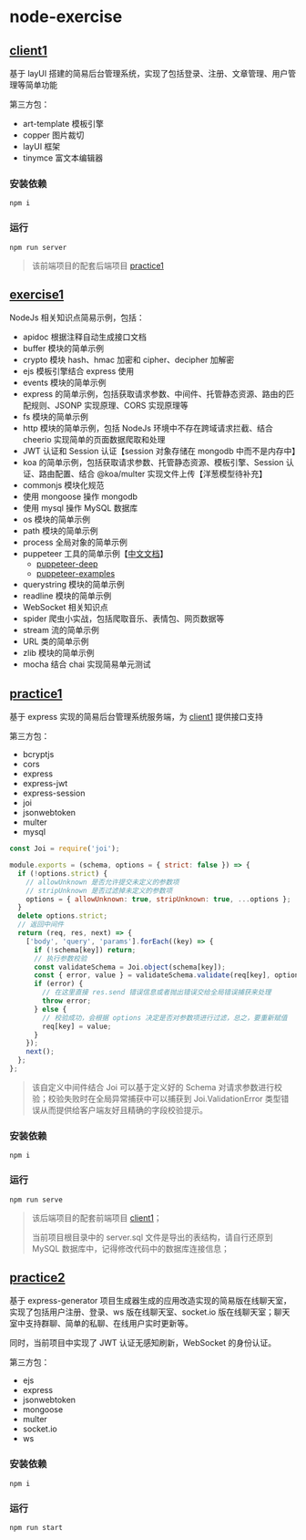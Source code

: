 # node-exercise

## [client1](./client1)

基于 layUI 搭建的简易后台管理系统，实现了包括登录、注册、文章管理、用户管理等简单功能

第三方包：

- art-template 模板引擎
- copper 图片裁切
- layUI 框架
- tinymce 富文本编辑器

### 安装依赖

```shell
npm i
```

### 运行

```shell
npm run server
```

> 该前端项目的配套后端项目 [practice1](./practice1)

## [exercise1](./exercise1)

NodeJs 相关知识点简易示例，包括：

- apidoc 根据注释自动生成接口文档
- buffer 模块的简单示例
- crypto 模块 hash、hmac 加密和 cipher、decipher 加解密
- ejs 模板引擎结合 express 使用
- events 模块的简单示例
- express 的简单示例，包括获取请求参数、中间件、托管静态资源、路由的匹配规则、JSONP 实现原理、CORS 实现原理等
- fs 模块的简单示例
- http 模块的简单示例，包括 NodeJs 环境中不存在跨域请求拦截、结合 cheerio 实现简单的页面数据爬取和处理
- JWT 认证和 Session 认证【session 对象存储在 mongodb 中而不是内存中】
- koa 的简单示例，包括获取请求参数、托管静态资源、模板引擎、Session 认证、路由配置、结合 @koa/multer 实现文件上传【洋葱模型待补充】
- commonjs 模块化规范
- 使用 mongoose 操作 mongodb
- 使用 mysql 操作 MySQL 数据库
- os 模块的简单示例
- path 模块的简单示例
- process 全局对象的简单示例
- puppeteer 工具的简单示例【[中文文档](https://puppeteer.bootcss.com)】
  - [puppeteer-deep](https://github.com/zhentaoo/puppeteer-deep)
  - [puppeteer-examples](https://github.com/checkly/puppeteer-examples)
- querystring 模块的简单示例
- readline 模块的简单示例
- WebSocket 相关知识点
- spider 爬虫小实战，包括爬取音乐、表情包、网页数据等
- stream 流的简单示例
- URL 类的简单示例
- zlib 模块的简单示例
- mocha 结合 chai 实现简易单元测试

## [practice1](./practice1)

基于 express 实现的简易后台管理系统服务端，为 [client1](./client1) 提供接口支持

第三方包：

- bcryptjs
- cors
- express
- express-jwt
- express-session
- joi
- jsonwebtoken
- multer
- mysql

```javascript
const Joi = require('joi');

module.exports = (schema, options = { strict: false }) => {
  if (!options.strict) {
    // allowUnknown 是否允许提交未定义的参数项
    // stripUnknown 是否过滤掉未定义的参数项
    options = { allowUnknown: true, stripUnknown: true, ...options };
  }
  delete options.strict;
  // 返回中间件
  return (req, res, next) => {
    ['body', 'query', 'params'].forEach((key) => {
      if (!schema[key]) return;
      // 执行参数校验
      const validateSchema = Joi.object(schema[key]);
      const { error, value } = validateSchema.validate(req[key], options);
      if (error) {
        // 在这里直接 res.send 错误信息或者抛出错误交给全局错误捕获来处理
        throw error;
      } else {
        // 校验成功，会根据 options 决定是否对参数项进行过滤，总之，要重新赋值
        req[key] = value;
      }
    });
    next();
  };
};
```

> 该自定义中间件结合 Joi 可以基于定义好的 Schema 对请求参数进行校验；校验失败时在全局异常捕获中可以捕获到 Joi.ValidationError 类型错误从而提供给客户端友好且精确的字段校验提示。

### 安装依赖

```shell
npm i
```

### 运行

```shell
npm run serve
```

> 该后端项目的配套前端项目 [client1](./client1)；
>
> 当前项目根目录中的 server.sql 文件是导出的表结构，请自行还原到 MySQL 数据库中，记得修改代码中的数据库连接信息；

## [practice2](./practice2)

基于 express-generator 项目生成器生成的应用改造实现的简易版在线聊天室，实现了包括用户注册、登录、ws 版在线聊天室、socket.io 版在线聊天室；聊天室中支持群聊、简单的私聊、在线用户实时更新等。

同时，当前项目中实现了 JWT 认证无感知刷新，WebSocket 的身份认证。

第三方包：

- ejs
- express
- jsonwebtoken
- mongoose
- multer
- socket.io
- ws

### 安装依赖

```shell
npm i
```

### 运行

```shell
npm run start
```
